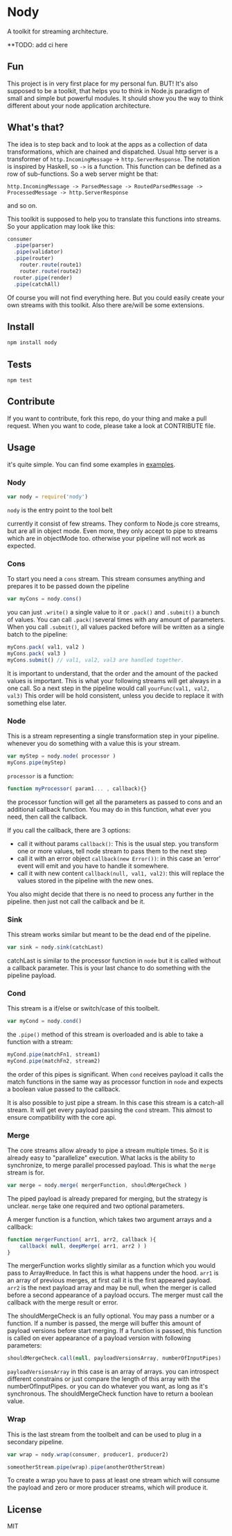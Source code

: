 # Nody

A toolkit for streaming architecture.

**TODO: add ci here

## Fun
This project is in very first place for my personal fun. BUT! It's also supposed to be a toolkit, that helps you to think in Node.js paradigm of small and simple but powerful modules. It should show you the way to think different about your node application architecture.

## What's that?

The idea is to step back and to look at the apps as a collection of data transformations, which are chained and dispatched. Usual http server is a transformer of `http.IncomingMessage` -> `http.ServerResponse`. The notation is inspired by Haskell, so `->` is a function. This function can be defined as a row of sub-functions. So a web server might be that:

    http.IncomingMessage -> ParsedMessage -> RoutedParsedMessage -> ProcessedMessage -> http.ServerResponse

and so on.

This toolkit is supposed to help you to translate this functions into streams. So your application may look like this:

```javascript
consumer
  .pipe(parser)
  .pipe(validator)
  .pipe(router)
    router.route(route1)
    router.route(route2)
  router.pipe(render)
  .pipe(catchAll)
```

Of course you will not find everything here. But you could easily create your own streams with this toolkit. Also there are/will be some extensions.

## Install

```javascript
npm install nody

```

## Tests

```
npm test
```

## Contribute

If you want to contribute, fork this repo, do your thing and make a pull request. When you want to code, please take a look at CONTRIBUTE file.

## Usage

it's quite simple. You can find some examples in [examples](examples).

### Nody

```javascript
var nody = require('nody')
```

`nody` is the entry point to the tool belt

currently it consist of few streams. They conform to Node.js core streams, but are all in object mode. Even more, they only accept to pipe to streams which are in objectMode too. otherwise your pipeline will not work as expected.

### Cons

To start you need a `cons` stream. This stream consumes anything and prepares it to be passed down the pipeline

```javascript
var myCons = nody.cons()
```

you can just `.write()` a single value to it or `.pack()` and `.submit()` a bunch of values. You can call `.pack()`several times with any amount of parameters. When you call `.submit()`, all values packed before will be written as a single batch to the pipeline:

```javascript
myCons.pack( val1, val2 )
myCons.pack( val3 )
myCons.submit() // val1, val2, val3 are handled together.
```

It is important to understand, that the order and the amount of the packed values is important. This is what your following streams will get always in a one call. So a next step in the pipeline would call `yourFunc(val1, val2, val3)` This order will be hold consistent, unless you decide to replace it with something else later.


### Node

This is a stream representing a single transformation step in your pipeline. whenever you do something with a value this is your stream.

```javascript
var myStep = nody.node( processor )
myCons.pipe(myStep)
```

`processor` is a function:

```javascript
function myProcessor( param1... , callback){}
```

the processor function will get all the parameters as passed to cons and an additional callback function. You may do in this function, what ever you need, then call the callback.

If you call the callback, there are 3 options:

* call it without params `callback()`: This is the usual step. you transform one or more values, tell node stream to pass them to the next step
* call it with an error object `callback(new Error())`: in this case an 'error' event will emit and you have to handle it somewhere.
* call it with new content `callback(null, val1, val2)`: this will replace the values stored in the pipeline with the new ones.

You also might decide that there is no need to process any further in the pipeline. then just not call the callback and be it.

### Sink

This stream works similar but meant to be the dead end of the pipeline.

```javascript
var sink = nody.sink(catchLast)
```

catchLast is similar to the processor function in `node` but it is called without a callback parameter. This is your last chance to do something with the pipeline payload.

### Cond

This stream is a if/else or switch/case of this toolbelt.

```javascript
var myCond = nody.cond()
```

the `.pipe()` method of this stream is overloaded and is able to take a function with a stream:

```javascript
myCond.pipe(matchFn1, stream1)
myCond.pipe(matchFn2, stream2)
```

the order of this pipes is significant. When `cond` receives payload it calls the match functions in the same way as processor function in `node` and expects a boolean value passed to the callback.

It is also possible to just pipe a stream. In this case this stream is a catch-all stream. It will get every payload passing the `cond` stream. This almost to ensure compatibility with the core api.

### Merge

The core streams allow already to pipe a stream multiple times. So it is already easy to "parallelize" execution. What lacks is the ability to synchronize, to merge parallel processed payload. This is what the `merge` stream is for.

```javascript
var merge = nody.merge( mergerFunction, shouldMergeCheck )
```

The piped payload is already prepared for merging, but the strategy is unclear. `merge` take one required and two optional parameters.

A merger function is a function, which takes two argument arrays and a callback:

```javascript
function mergerFunction( arr1, arr2, callback ){
    callback( null, deepMerge( arr1, arr2 ) )
}
```

The mergerFunction works slightly similar as a function which you would pass to Array#reduce. In fact this is what happens under the hood. `arr1` is an array of previous merges, at first call it is the first appeared payload. `arr2` is the next payload array and may be null, when the merger is called before a second appearance of a payload occurs. The merger must call the callback with the merge result or error.

The shouldMergeCheck is an fully optional. You may pass a number or a function. If a number is passed, the merge will buffer this amount of payload versions before start merging. If a function is passed, this function is called on ever appearance of a payload version with following parameters:

```javascript
shouldMergeCheck.call(null, payloadVersionsArray, numberOfInputPipes)
```

`payloadVersionsArray` in this case is an array of arrays. you can introspect different constrains or just compare the length of this array with the numberOfInputPipes. or you can do whatever you want, as long as it's synchronous. The shouldMergeCheck function have to return a boolean value.


### Wrap

This is the last stream from the toolbelt and can be used to plug in a secondary pipeline.

```javascript
var wrap = nody.wrap(consumer, producer1, producer2)

someotherStream.pipe(wrap).pipe(anotherOtherStream)
```

To create a wrap you have to pass at least one stream which will consume the payload and zero or more producer streams, which will produce it.

## License

MIT